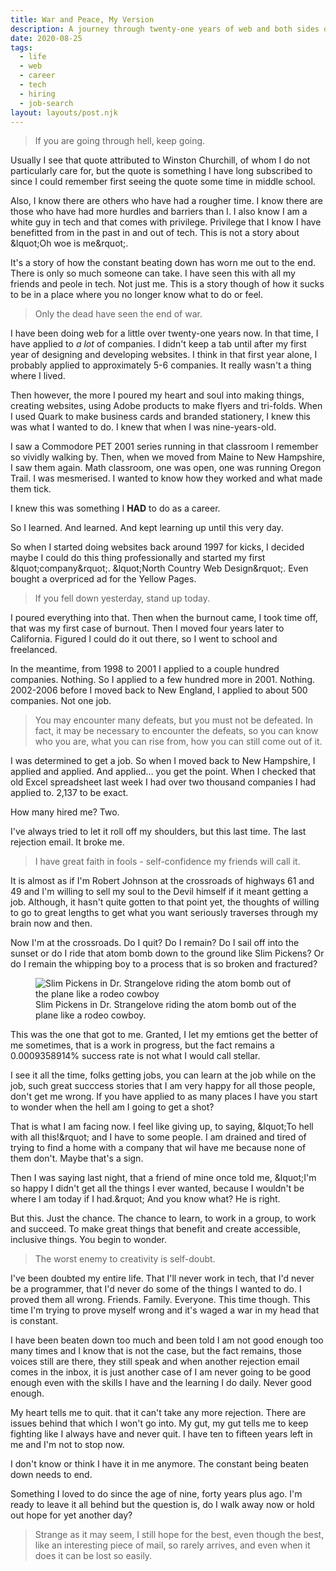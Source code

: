 ```yaml
---
title: War and Peace, My Version
description: A journey through twenty-one years of web and both sides of the emotional coin.
date: 2020-08-25
tags:
  - life
  - web
  - career
  - tech
  - hiring
  - job-search
layout: layouts/post.njk
---
```


<blockquote cite="Winston Churchill">If you are going through hell, keep going.</blockquote>

Usually I see that quote attributed to Winston Churchill, of whom I do not particularly care for, but the quote is something I have long subscribed to since I could remember first seeing the quote some time in middle school.

Also, I know there are others who have had a rougher time. I know there are those who have had more hurdles and barriers than I. I also know I am a white guy in tech and that comes with privilege. Privilege that I know I have benefitted from in the past in and out of tech. This is not a story about &lquot;Oh woe is me&rquot;.

It's a story of how the constant beating down has worn me out to the end. There is only so much someone can take. I have seen this with all my friends and peole in tech. Not just me. This is a story though of how it sucks to be in a place where you no longer know what to do or feel.

<blockquote cite="Plato">Only the dead have seen the end of war.</blockquote>

I have been doing web for a little over twenty-one years now. In that time, I have applied to *a lot* of companies. I didn't keep a tab until after my first year of designing and developing websites. I think in that first year alone, I probably applied to approximately 5-6 companies. It really wasn't a thing where I lived.

Then however, the more I poured my heart and soul into making things, creating websites, using Adobe products to make flyers and tri-folds. When I used Quark to make business cards and branded stationery, I knew this was what I wanted to do. I knew that when I was nine-years-old.

I saw a Commodore PET 2001 series running in that classroom I remember so vividly walking by. Then, when we moved from Maine to New Hampshire, I saw them again. Math classroom, one was open, one was running Oregon Trail. I was mesmerised. I wanted to know how they worked and what made them tick.

I knew this was something I **HAD** to do as a career.

So I learned. And learned. And kept learning up until this very day.

So when I started doing websites back around 1997 for kicks, I decided maybe I could do this thing professionally and started my first &lquot;company&rquot;. &lquot;North Country Web Design&rquot;. Even bought a overpriced ad for the Yellow Pages.

<blockquote cite="H.G. Wells">If you fell down yesterday, stand up today.</blockquote>

I poured everything into that. Then when the burnout came, I took time off, that was my first case of burnout. Then I moved four years later to California. Figured I could do it out there, so I went to school and freelanced.

In the meantime, from 1998 to 2001 I applied to a couple hundred companies. Nothing. So I applied to a few hundred more in 2001. Nothing. 2002-2006 before I moved back to New England, I applied to about 500 companies. Not one job.

<blockquote cite="Maya Angelou">You may encounter many defeats, but you must not be defeated. In fact, it may be necessary to encounter the defeats, so you can know who you are, what you can rise from, how you can still come out of it.</blockquote>

I was determined to get a job. So when I moved back to New Hampshire, I applied and applied. And applied&hellip; you get the point. When I checked that old Excel spreadsheet last week I had over two thousand companies I had applied to. 2,137 to be exact.

How many hired me&quest; Two.

I've always tried to let it roll off my shoulders, but this last time. The last rejection email. It broke me.

<blockquote cite="Edgar Allen Poe">I have great faith in fools - self-confidence my friends will call it.</blockquote>

It is almost as if I'm Robert Johnson at the crossroads of highways 61 and 49 and I'm willing to sell my soul to the Devil himself if it meant getting a job. Although, it hasn't quite gotten to that point yet, the thoughts of willing to go to great lengths to get what you want seriously traverses through my brain now and then.

Now I'm at the crossroads. Do I quit&quest; Do I remain&quest; Do I sail off into the sunset or do I ride that atom bomb down to the ground like Slim Pickens&quest; Or do I remain the whipping boy to a process that is so broken and fractured&quest;

<div class="content__placeholder">
  <figure>
    <img class="content__image" src="https://res.cloudinary.com/colabottles/image/upload/v1598383747/images/slim_tcpmre.webp" alt="Slim Pickens in Dr. Strangelove riding the atom bomb out of the plane like a rodeo cowboy" />
    <figcaption>Slim Pickens in Dr. Strangelove riding the atom bomb out of the plane like a rodeo cowboy.</figcaption>
  </figure>
</div>

This was the one that got to me. Granted, I let my emtions get the better of me sometimes, that is a work in progress, but the fact remains a 0.0009358914&percnt; success rate is not what I would call stellar.

I see it all the time, folks getting jobs, you can learn at the job while on the job, such great succcess stories that I am very happy for all those people, don't get me wrong. If you have applied to as many places I have you start to wonder when the hell am I going to get a shot&quest;

That is what I am facing now. I feel like giving up, to saying, &lquot;To hell with all this!&rquot; and I have to some people. I am drained and tired of trying to find a home with a company that wil have me because none of them don't. Maybe that's a sign.

Then I was saying last night, that a friend of mine once told me, &lquot;I'm so happy I didn't get all the things I ever wanted, because I wouldn't be where I am today if I had.&rquot; And you know what&quest; He is right.

But this. Just the chance. The chance to learn, to work in a group, to work and succeed. To make great things that benefit and create accessible, inclusive things. You begin to wonder.

<blockquote cite="Sylvia Plath">The worst enemy to creativity is self-doubt.</blockquote>

I've been doubted my entire life. That I'll never work in tech, that I'd never be a programmer, that I'd never do some of the things I wanted to do. I proved them all wrong. Friends. Family. Everyone. This time though. This time I'm trying to prove myself wrong and it's waged a war in my head that is constant.

I have been beaten down too much and been told I am not good enough too many times and I know that is not the case, but the fact remains, those voices still are there, they still speak and when another rejection email comes in the inbox, it is just another case of I am never going to be good enough even with the skills I have and the learning I do daily. Never good enough.

My heart tells me to quit. that it can't take any more rejection. There are issues behind that which I won't go into. My gut, my gut tells me to keep fighting like I always have and never quit. I have ten to fifteen years left in me and I'm not to stop now.

I don't know or think I have it in me anymore. The constant being beaten down needs to end.

Something I loved to do since the age of nine, forty years plus ago. I'm ready to leave it all behind but the question is, do I walk away now or hold out hope for yet another day&quest;

<blockquote cite="Lemony Snicket">Strange as it may seem, I still hope for the best, even though the best, like an interesting piece of mail, so rarely arrives, and even when it does it can be lost so easily.</blockquote>

